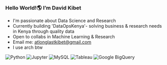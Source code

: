 ### Hello World!🌎 I’m David Kibet
- I'm passionate about Data Science and Research
- Currently building 'DataOpsKenya'- solving business & research needs in Kenya through quality data
- Open to collabs in Machine Learning & Research
- Email me: atlonglastkibet@gmail.com
- I use arch btw
  
![Python](https://img.shields.io/badge/Python-3776AB?style=for-the-badge&logo=python&logoColor=white)
![Jupyter](https://img.shields.io/badge/Jupyter-DF3C64?style=for-the-badge&logo=jupyter&logoColor=white)
![MySQL](https://img.shields.io/badge/MySQL-4479A1?style=for-the-badge&logo=mysql&logoColor=white)
![Tableau](https://img.shields.io/badge/Tableau-E97627?style=for-the-badge&logo=tableau&logoColor=white)
![Google BigQuery](https://img.shields.io/badge/Google%20BigQuery-4285F4?style=for-the-badge&logo=googlebigquery&logoColor=white)

<!---
atlonglastkibet/atlonglastkibet is a ✨ special ✨ repository because its `README.md` (this file) appears on your GitHub profile.
You can click the Preview link to take a look at your changes.
--->
